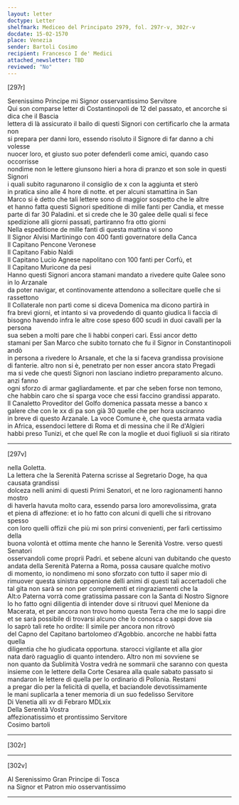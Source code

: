 ```yaml
---
layout: letter
doctype: Letter
shelfmark: Mediceo del Principato 2979, fol. 297r-v, 302r-v
docdate: 15-02-1570
place: Venezia
sender: Bartoli Cosimo
recipient: Francesco I de' Medici
attached_newsletter: TBD
reviewed: "No"
---
```


[297r]  
  
  
Serenissimo Principe mi Signor osservantissimo Servitore  
Qui son comparse letter di Costantinopoli de 12 del passato, et ancorche si dica che il Bascia  
lettera di là assicurato il bailo di questi Signori con certificarlo che la armata non  
si prepara per danni loro, essendo risoluto il Signore di far danno a chi volesse  
nuocer loro, et giusto suo poter defenderli come amici, quando caso occorrisse  
nondime non le lettere giunsono hieri a hora di pranzo et son sole in questi Signori  
i quali subito ragunarono il consiglio de x con la aggiunta et sterò  
in pratica sino alle 4 hore di notte. et per alcuni stamattina in San  
Marco si è detto che tali lettere sono di maggior sospetto che le altre  
et hanno fatta questi Signori speditione di mille fanti per Candia, et messe  
parte di far 30 Paladini. et si crede che le 30 galee delle quali si fece  
spedizione alli giorni passati, partiranno fra otto giorni  
Nella espeditione de mille fanti di questa mattina vi sono  
Il Signor Alvisi Martiningo con 400 fanti governatore della Canca  
Il Capitano Pencone Veronese  
Il Capitano Fabio Naldi  
Il Capitano Lucio Agnese napolitano con 100 fanti per Corfù, et  
Il Capitano Muricone da pesi  
Hanno questi Signori ancora stamani mandato a rivedere quite Galee sono in lo Arzanale  
da poter navigar, et continovamente attendono a sollecitare quelle che si rassettono  
Il Collaterale non partì come si diceva Domenica ma dicono partirà in  
fra brevi giorni, et intanto si va provedendo di quanto giudica li faccia di  
bisogno havendo infra le altre cose speso 600 scudi in duoi cavalli per la persona  
sua seben a molti pare che li habbi conperi cari. Essi ancor detto  
stamani per San Marco che subito tornato che fu il Signor in Constantinopoli andò  
in persona a rivedere lo Arsanale, et che la si faceva grandissa provisione  
di fanterie. altro non si è, penetrato per non esser ancora stato Pregadi  
ma si vede che questi Signori non lasciano indietro preparamento alcuno. anzi fanno  
ogni sforzo di armar gagliardamente. et par che seben forse non temono,  
che habbin caro che si sparga voce che essi faccino grandissi apparato.  
Il Canaletto Proveditor del Golfo domenica passata messe a banco x  
galere che con le xx di pa son già 30 quelle che per hora usciranno  
in breve di questo Arzanale. La voce Comune è, che questa armata vadia  
in Africa, essendoci lettere di Roma et di messina che il Re d'Algieri  
habbi preso Tunizi, et che quel Re con la moglie et duoi figliuoli si sia ritirato  
  
---  

[297v]  
  
  
nella Goletta.  
La lettera che la Serenità Paterna scrisse al Segretario Doge, ha qua causata grandissi  
dolceza nelli animi di questi Primi Senatori, et ne loro ragionamenti hanno mostro  
di haverla havuta molto cara, essendo parsa loro amorevolissima, grata  
et piena di affezione: et io ho fatto con alcuni di quelli che si ritrovano spesso  
con loro quelli offizii che più mi son prirsi convenienti, per farli certissimo della  
buona volontà et ottima mente che hanno le Serenità Vostre. verso questi Senatori  
osservandoli come proprii Padri. et sebene alcuni van dubitando che questo  
andata della Serenità Paterna a Roma, possa causare qualche motivo  
di momento, io nondimeno mi sono sforzato con tutto il saper mio di  
rimuover questa sinistra oppenione delli animi di questi tali accertadoli che  
tal gita non sarà se non per complementi et ringraziamenti che la  
Alt:o Paterna vorrà come gratissima passare con la Santa di Nostro Signore  
Io ho fatto ogni diligentia di intender dove si ritruovi quel Menione da  
Macerata, et per ancora non trovo homo questa Terra che me lo sappi dire  
et se sarà possibile di trovarsi alcuno che lo conosca o sappi dove sia  
lo saprò tali rete ho ordite: Il simile per ancora non ritrovò  
del Capno del Capitano bartolomeo d'Agobbio. ancorche ne habbi fatta quella  
diligentia che ho giudicata opportuna. starocci vigilante et alla gior  
nata darò raguaglio di quanto intendero. Altro non mi sovviene se  
non quanto da Sublimità Vostra vedrà ne sommarii che saranno con questa  
insieme con le lettere della Corte Cesarea alla quale sabato passato si  
mandaron le lettere di quella per lo ordinario di Pollonia. Restami  
a pregar dio per la felicità di quella, et baciandole devotissimamente  
le mani suplicarla a tener memoria di un suo fedelisso Servitore  
Di Venetia alli xv di Febraro MDLxix  
Della Serenità Vostra  
affezionatissimo et prontissimo Servitore  
Cosimo bartoli  
  
---  

[302r]  
  
  
  
---  

[302v]  
  
  
Al Serenissimo Gran Principe di Tosca  
na Signor et Patron mio osservantissimo  
  
---  

